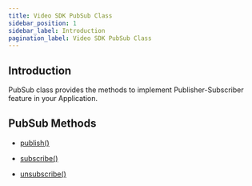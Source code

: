 ```yaml
---
title: Video SDK PubSub Class
sidebar_position: 1
sidebar_label: Introduction
pagination_label: Video SDK PubSub Class
---
```


<div class="sdk-api-ref">

## Introduction

PubSub class provides the methods to implement Publisher-Subscriber feature in your Application.

## PubSub Methods

<div class="row">

<div  class="col col--4 margin-bottom--sm" >

- [publish()](methods#publish)

</div>

<div  class="col col--4 margin-bottom--sm" >

- [subscribe()](methods#subscribe)

</div>

<div  class="col col--4 margin-bottom--sm" >

- [unsubscribe()](methods#unsubscribe)

</div>
</div>
</div>

